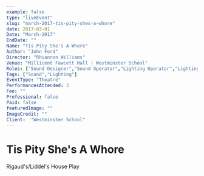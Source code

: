 ```yaml
---
example: false
type: "liveEvent"
slug: "march-2017-tis-pity-shes-a-whore"
date: 2017-03-01
Date: "March-2017"
EndDate: ""
Name: "Tis Pity She's A Whore"
Author: "John Ford"
Director: "Rhiannon Williams"
Venue: "Millicent Fawcett Hall | Westminster School"
Roles: ["Sound Designer","Sound Operator","Lighting Operator","Lighting Rigging Assistant"]
Tags: ["Sound","Lighting"]
EventType: "Theatre"
PerformancesAttended: 3
Fee: ""
Professional: false
Paid: false
featuredImage: ""
ImageCredit: ""
Client:  "Westminster School"
---
```


# Tis Pity She's A Whore

Rigaud's/Liddel's House Play
